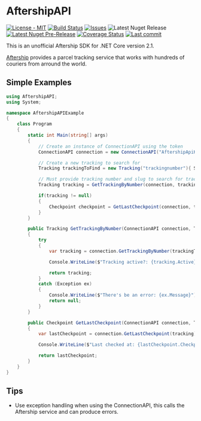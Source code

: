 # AftershipAPI

[![License - MIT](https://img.shields.io/github/license/ajwgroup/AftershipAPI.svg?style=flat-square)](https://github.com/ajwgroup/AftershipAPI/blob/master/LICENSE)
[![Build Status](https://img.shields.io/travis/com/ajwgroup/AftershipAPI/master.svg?logo=travis&style=flat-square)](https://travis-ci.com/ajwgroup/AftershipAPI)
[![Issues](https://img.shields.io/github/issues/ajwgroup/AftershipAPI.svg?style=flat-square)](https://github.com/ajwgroup/AftershipAPI/issues)
![Latest Nuget Release](https://img.shields.io/nuget/v/AftershipAPI.svg?style=flat-square&link=http://www.nuget.org/packages/AftershipAPI/&link=http://www.nuget.org/packages/AftershipAPI/)
[![Latest Nuget Pre-Release](https://img.shields.io/nuget/vpre/AftershipAPI.svg?style=flat-square&colorB=yellow&label=nuget-prerelease)](https://www.nuget.org/packages/AftershipAPI/)
[![Coverage Status](https://img.shields.io/codecov/c/github/ajwgroup/AftershipAPI.svg?logo=codecov&style=flat-square)](https://codecov.io/gh/ajwgroup/AftershipAPI)
[![Last commit](https://img.shields.io/github/last-commit/ajwgroup/AftershipAPI.svg?style=flat-square)](https://github.com/ajwgroup/AftershipAPI)

This is an unofficial Aftership SDK for .NET Core version 2.1.

[Aftership](https://www.aftership.com) provides a parcel tracking service that works with hundreds of couriers from arround the world.

## Simple Examples

``` csharp
using AftershipAPI;
using System;

namespace AftershipAPIExample
{
    class Program
    {
        static int Main(string[] args)
        {
            // Create an instance of ConnectionAPI using the token
            ConnectionAPI connection = new ConnectionAPI("AftershipApiKey");

            // Create a new tracking to search for
            Tracking trackingToFind = new Tracking("trackingnumber"){ Slug = "slug" };

            // Must provide tracking number and slug to search for tracking
            Tracking tracking = GetTrackingByNumber(connection, trackingToFind);

            if(tracking != null)
            {
                Checkpoint checkpoint = GetLastCheckpoint(connection, tracking);
            }
        }

        public Tracking GetTrackingByNumber(ConnectionAPI connection, Tracking trackingToFind)
        {
            try
            {
                var tracking = connection.GetTrackingByNumber(trackingToFind);

                Console.WriteLine($"Tracking active?: {tracking.Active}");

                return tracking;
            }
            catch (Exception ex)
            {
                Console.WriteLine($"There's be an error: {ex.Message}");
                return null;
            }
        }

        public Checkpoint GetLastCheckpoint(ConnectionAPI connection, Tracking tracking)
        {
            var lastCheckpoint = connection.GetLastCheckpoint(tracking);

            Console.WriteLine($"Last checked at: {lastCheckpoint.CheckpointTime}");

            return lastCheckpoint;
        }
    }
}
```

## Tips

- Use exception handling when using the ConnectionAPI, this calls the Aftership service and can produce errors.
